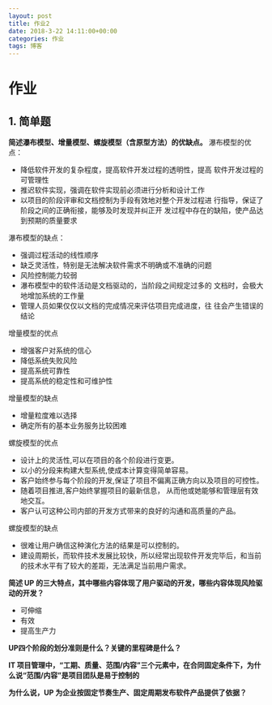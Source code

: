 ```yaml
---
layout: post
title: 作业2
date: 2018-3-22 14:11:00+00:00
categories: 作业
tags: 博客
---
```


# 作业
## 1. 简单题
**简述瀑布模型、增量模型、螺旋模型（含原型方法）的优缺点。**
瀑布模型的优点：

* 降低软件开发的复杂程度，提高软件开发过程的透明性，提高
软件开发过程的可管理性
* 推迟软件实现，强调在软件实现前必须进行分析和设计工作
* 以项目的阶段评审和文档控制为手段有效地对整个开发过程进
行指导，保证了阶段之间的正确衔接，能够及时发现并纠正开
发过程中存在的缺陷，使产品达到预期的质量要求

瀑布模型的缺点：

* 强调过程活动的线性顺序
* 缺乏灵活性，特别是无法解决软件需求不明确或不准确的问题
* 风险控制能力较弱
* 瀑布模型中的软件活动是文档驱动的，当阶段之间规定过多的
文档时，会极大地增加系统的工作量
* 管理人员如果仅仅以文档的完成情况来评估项目完成进度，往
往会产生错误的结论

增量模型的优点

* 增强客户对系统的信心
* 降低系统失败风险
* 提高系统可靠性
* 提高系统的稳定性和可维护性

增量模型的缺点

* 增量粒度难以选择
* 确定所有的基本业务服务比较困难

螺旋模型的优点

* 设计上的灵活性,可以在项目的各个阶段进行变更。
* 以小的分段来构建大型系统,使成本计算变得简单容易。
* 客户始终参与每个阶段的开发,保证了项目不偏离正确方向以及项目的可控性。
* 随着项目推进,客户始终掌握项目的最新信息， 从而他或她能够和管理层有效地交互。
* 客户认可这种公司内部的开发方式带来的良好的沟通和高质量的产品。

螺旋模型的缺点
* 很难让用户确信这种演化方法的结果是可以控制的。
* 建设周期长，而软件技术发展比较快，所以经常出现软件开发完毕后，和当前的技术水平有了较大的差距，无法满足当前用户需求。

**简述 UP 的三大特点，其中哪些内容体现了用户驱动的开发，哪些内容体现风险驱动的开发？**

* 可伸缩
* 有效
* 提高生产力

**UP四个阶段的划分准则是什么？关键的里程碑是什么？** 

**IT 项目管理中，“工期、质量、范围/内容”三个元素中，在合同固定条件下，为什么说“范围/内容”是项目团队是易于控制的** 

**为什么说，UP 为企业按固定节奏生产、固定周期发布软件产品提供了依据？** 